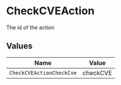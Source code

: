 # CheckCVEAction

The id of the action


## Values

| Name                     | Value                    |
| ------------------------ | ------------------------ |
| `CheckCVEActionCheckCve` | checkCVE                 |